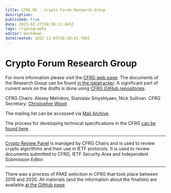 ```yaml
---
title: CFRG RG - Crypto Forum Research Group
description: 
published: true
date: 2023-02-27T18:38:11.841Z
tags: cryptography
editor: markdown
dateCreated: 2022-11-03T16:38:41.760Z
---
```


# Crypto Forum Research Group
For more information please visit the [CFRG web page](https://datatracker.ietf.org/rg/cfrg/about/). 
The documents of the Research Group can be found [in the datatracker](https://datatracker.ietf.org/rg/cfrg/documents/).
A significant part of current work on the drafts is done using [CFRG GitHub repositories](https://github.com/cfrg).

CFRG Chairs: Alexey Melnikov, Stanislav Smyshlyaev, Nick Sullivan.
CFRG Secretary: [Christopher Wood](https://datatracker.ietf.org/person/Christopher%20A.%20Wood).

The mailing list can be accessed via [Mail Archive](https://mailarchive.ietf.org/arch/browse/cfrg/).

The process for developing technical specifications in the CFRG [can be found here](/group/cfrg/CFRG-Process).

---

[Crypto Review Panel](/group/cfrg/CryptoPanel) is managed by CFRG Chairs and is used to review crypto algorithms and their use in IETF protocols. It is used to review documents submitted to CFRG, IETF Security Area and Independent Submission Editor.

---

There was a process of PAKE selection in CFRG that took place between 2019 and 2020. All materials (and the information about the finalists) are available [at the GitHub page](https://github.com/cfrg/pake-selection/).